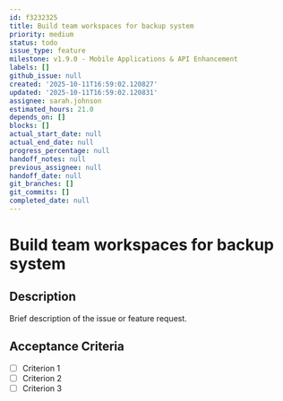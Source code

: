 ```yaml
---
id: f3232325
title: Build team workspaces for backup system
priority: medium
status: todo
issue_type: feature
milestone: v1.9.0 - Mobile Applications & API Enhancement
labels: []
github_issue: null
created: '2025-10-11T16:59:02.120827'
updated: '2025-10-11T16:59:02.120831'
assignee: sarah.johnson
estimated_hours: 21.0
depends_on: []
blocks: []
actual_start_date: null
actual_end_date: null
progress_percentage: null
handoff_notes: null
previous_assignee: null
handoff_date: null
git_branches: []
git_commits: []
completed_date: null
---
```


# Build team workspaces for backup system

## Description

Brief description of the issue or feature request.

## Acceptance Criteria

- [ ] Criterion 1
- [ ] Criterion 2
- [ ] Criterion 3